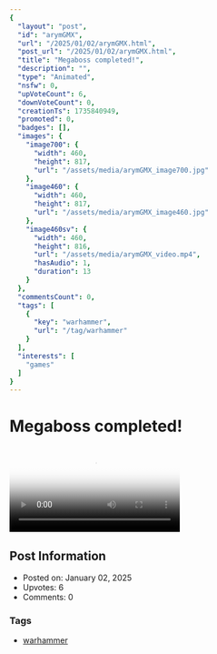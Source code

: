 ```yaml
---
{
  "layout": "post",
  "id": "arymGMX",
  "url": "/2025/01/02/arymGMX.html",
  "post_url": "/2025/01/02/arymGMX.html",
  "title": "Megaboss completed!",
  "description": "",
  "type": "Animated",
  "nsfw": 0,
  "upVoteCount": 6,
  "downVoteCount": 0,
  "creationTs": 1735840949,
  "promoted": 0,
  "badges": [],
  "images": {
    "image700": {
      "width": 460,
      "height": 817,
      "url": "/assets/media/arymGMX_image700.jpg"
    },
    "image460": {
      "width": 460,
      "height": 817,
      "url": "/assets/media/arymGMX_image460.jpg"
    },
    "image460sv": {
      "width": 460,
      "height": 816,
      "url": "/assets/media/arymGMX_video.mp4",
      "hasAudio": 1,
      "duration": 13
    }
  },
  "commentsCount": 0,
  "tags": [
    {
      "key": "warhammer",
      "url": "/tag/warhammer"
    }
  ],
  "interests": [
    "games"
  ]
}
---
```


# Megaboss completed!

<video controls playsinline loop poster="/assets/media/arymGMX_image460.jpg">
  <source src="/assets/media/arymGMX_video.mp4" type="video/mp4">
  Your browser does not support the video tag.
</video>

## Post Information

- Posted on: January 02, 2025
- Upvotes: 6
- Comments: 0

### Tags

- [warhammer](/tag/warhammer)
